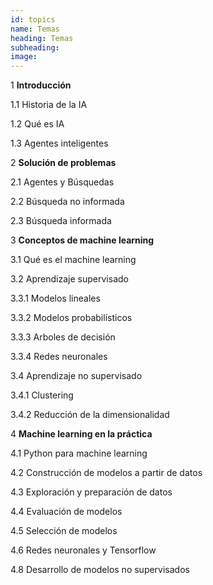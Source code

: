 ```yaml
---
id: topics
name: Temas
heading: Temas
subheading: 
image: 
---
```


1 **Introducción**

1.1 Historia de la IA

1.2 Qué es IA

1.3 Agentes inteligentes

2 **Solución de problemas**

2.1 Agentes y Búsquedas

2.2 Búsqueda no informada

2.3 Búsqueda informada

3 **Conceptos de machine learning**

3.1 Qué es el machine learning

3.2 Aprendizaje supervisado

3.3.1 Modelos lineales

3.3.2 Modelos probabilísticos

3.3.3 Arboles de decisión

3.3.4 Redes neuronales

3.4 Aprendizaje no supervisado

3.4.1 Clustering 

3.4.2 Reducción de la dimensionalidad

4 **Machine learning en la práctica**

4.1 Python para machine learning

4.2 Construcción de modelos a partir de datos

4.3 Exploración y preparación de datos

4.4 Evaluación de modelos

4.5 Selección de modelos

4.6 Redes neuronales y Tensorflow

4.8 Desarrollo de modelos no supervisados

